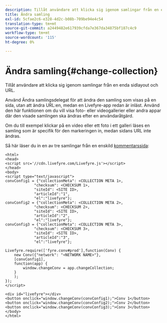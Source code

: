 ```yaml
---
description: Tillåt användare att klicka sig igenom samlingar från en enda sidlayout och URL.
title: Ändra samling
exl-id: 5cfae2c6-e328-4d2c-b08b-709be94e4c54
translation-type: tm+mt
source-git-commit: a2449482e617939cfda7e367da34875bf187c4c9
workflow-type: tm+mt
source-wordcount: '115'
ht-degree: 0%

---
```


# Ändra samling{#change-collection}

Tillåt användare att klicka sig igenom samlingar från en enda sidlayout och URL.

Använd Ändra samlingsdelegat för att ändra den samling som visas på en sida, utan att ändra URL:en, medan en Livefyre-app redan är inläst. Använd den här funktionen om du vill visa foto- eller videogallerier eller andra appar där den visade samlingen ska ändras efter en användaråtgärd.

Om du till exempel klickar på en video eller ett foto i ett galleri läses en samling som är specifik för den markeringen in, medan sidans URL inte ändras.

Så här läser du in en av tre samlingar från en enskild [kommentarssida](/help/implementation/c-advanced-topics/t-display-comment-count.md):

```
<html> 
<head> 
<script src='//cdn.livefyre.com/Livefyre.js'></script> 
</head> 
<body> 
<script type="text/javascript"> 
convConfig1 = {"collectionMeta": <COLLECTION META 1>, 
             "checksum": <CHECKSUM 1>, 
             "siteId": <SITE ID>, 
             "articleId":"1", 
             "el":"livefyre"}; 
convConfig2 = {"collectionMeta": <COLLECTION META 2>, 
             "checksum": <CHECKSUM 2>, 
             "siteId": <SITE ID>, 
             "articleId":"2", 
             "el":"livefyre"}; 
convConfig3 = {"collectionMeta": <COLLECTION META 3>, 
             "checksum": <CHECKSUM 3>, 
             "siteId": <SITE ID>, 
             "articleId":"3", 
             "el":"livefyre"}; 
  
Livefyre.require(['fyre.conv#prod'],function(Conv) { 
    new Conv({"network": "<NETWORK NAME>"}, 
    [convConfig1], 
    function(app) {  
        window.changeConv = app.changeCollection; 
    } 
    ); 
}); 
</script> 
  
<div id="livefyre"></div> 
<button onclick="window.changeConv(convConfig1);">Conv 1</button> 
<button onclick="window.changeConv(convConfig2);">Conv 2</button> 
<button onclick="window.changeConv(convConfig3);">Conv 3</button> 
</body> 
</html>
```
